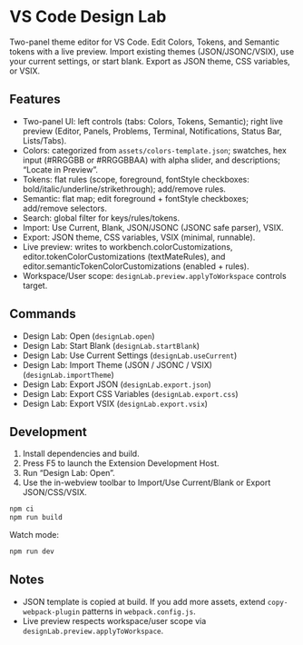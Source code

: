 # VS Code Design Lab

Two-panel theme editor for VS Code. Edit Colors, Tokens, and Semantic tokens with a live preview. Import existing themes (JSON/JSONC/VSIX), use your current settings, or start blank. Export as JSON theme, CSS variables, or VSIX.

## Features
- Two-panel UI: left controls (tabs: Colors, Tokens, Semantic); right live preview (Editor, Panels, Problems, Terminal, Notifications, Status Bar, Lists/Tabs).
- Colors: categorized from `assets/colors-template.json`; swatches, hex input (#RRGGBB or #RRGGBBAA) with alpha slider, and descriptions; “Locate in Preview”.
- Tokens: flat rules (scope, foreground, fontStyle checkboxes: bold/italic/underline/strikethrough); add/remove rules.
- Semantic: flat map; edit foreground + fontStyle checkboxes; add/remove selectors.
- Search: global filter for keys/rules/tokens.
- Import: Use Current, Blank, JSON/JSONC (JSONC safe parser), VSIX.
- Export: JSON theme, CSS variables, VSIX (minimal, runnable).
- Live preview: writes to workbench.colorCustomizations, editor.tokenColorCustomizations (textMateRules), and editor.semanticTokenColorCustomizations (enabled + rules).
- Workspace/User scope: `designLab.preview.applyToWorkspace` controls target.

## Commands
- Design Lab: Open (`designLab.open`)
- Design Lab: Start Blank (`designLab.startBlank`)
- Design Lab: Use Current Settings (`designLab.useCurrent`)
- Design Lab: Import Theme (JSON / JSONC / VSIX) (`designLab.importTheme`)
- Design Lab: Export JSON (`designLab.export.json`)
- Design Lab: Export CSS Variables (`designLab.export.css`)
- Design Lab: Export VSIX (`designLab.export.vsix`)

## Development
1. Install dependencies and build.
2. Press F5 to launch the Extension Development Host.
3. Run “Design Lab: Open”.
4. Use the in-webview toolbar to Import/Use Current/Blank or Export JSON/CSS/VSIX.

```bash
npm ci
npm run build
```

Watch mode:

```bash
npm run dev
```

## Notes
- JSON template is copied at build. If you add more assets, extend `copy-webpack-plugin` patterns in `webpack.config.js`.
- Live preview respects workspace/user scope via `designLab.preview.applyToWorkspace`.
